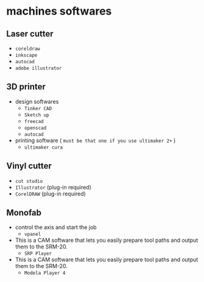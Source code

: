 # machines softwares
## Laser cutter
- `coreldraw`
- `inkscape`
- `autocad`
- `adobe illustrator`

## 3D printer
- design softwares
    - `Tinker CAD`
    - `Sketch up`
    - `freecad`
    - `openscad`
    - `autocad`
- printing software ( `must be that one if you use ultimaker 2+` )
    - `ultimaker cura`

## Vinyl cutter
- `cut studio`
- `Illustrator` (plug-in required)
- `CorelDRAW` (plug-in required)

## Monofab
 - control the axis and start the job
    - `vpanel`
- This is a CAM software that lets you easily prepare tool paths and output them to the SRM-20.
    - `SRP Player`
-  This is a CAM software that lets you easily prepare tool paths and output them to the SRM-20.
    - `Modela Player 4`